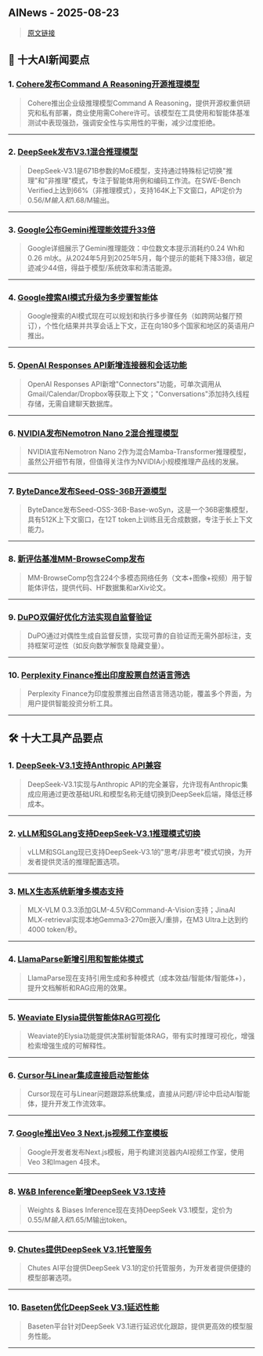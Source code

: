 ## AINews - 2025-08-23

> [原文链接](https://news.smol.ai/issues/25-08-21-cohere-command-a-reasoning/)

## 📰 十大AI新闻要点

### 1. [Cohere发布Command A Reasoning开源推理模型](https://x.com/cohere/status/1958542682890047511)
> Cohere推出企业级推理模型Command A Reasoning，提供开源权重供研究和私有部署，商业使用需Cohere许可。该模型在工具使用和智能体基准测试中表现强劲，强调安全性与实用性的平衡，减少过度拒绝。

---

### 2. [DeepSeek发布V3.1混合推理模型](https://twitter.com/deepseek_ai/status/1958417062008918312)
> DeepSeek-V3.1是671B参数的MoE模型，支持通过特殊标记切换"推理"和"非推理"模式，专注于智能体用例和编码工作流。在SWE-Bench Verified上达到66%（非推理模式），支持164K上下文窗口，API定价为$0.56/M输入和$1.68/M输出。

---

### 3. [Google公布Gemini推理能效提升33倍](https://twitter.com/JeffDean/status/1958525015722434945)
> Google详细展示了Gemini推理能效：中位数文本提示消耗约0.24 Wh和0.26 ml水。从2024年5月到2025年5月，每个提示的能耗下降33倍，碳足迹减少44倍，得益于模型/系统效率和清洁能源。

---

### 4. [Google搜索AI模式升级为多步骤智能体](https://twitter.com/Google/status/1958530316072534323)
> Google搜索的AI模式现在可以规划和执行多步骤任务（如跨网站餐厅预订），个性化结果并共享会话上下文，正在向180多个国家和地区的英语用户推出。

---

### 5. [OpenAI Responses API新增连接器和会话功能](https://twitter.com/OpenAIDevs/status/1958660207745409120)
> OpenAI Responses API新增"Connectors"功能，可单次调用从Gmail/Calendar/Dropbox等获取上下文；"Conversations"添加持久线程存储，无需自建聊天数据库。

---

### 6. [NVIDIA发布Nemotron Nano 2混合推理模型](https://twitter.com/_akhaliq/status/1958545622618788174)
> NVIDIA宣布Nemotron Nano 2作为混合Mamba-Transformer推理模型，虽然公开细节有限，但值得关注作为NVIDIA小规模推理产品线的发展。

---

### 7. [ByteDance发布Seed-OSS-36B开源模型](https://github.com/orgs/bytedance/repositories)
> ByteDance发布Seed-OSS-36B-Base-woSyn，这是一个36B密集模型，具有512K上下文窗口，在12T token上训练且无合成数据，专注于长上下文能力。

---

### 8. [新评估基准MM-BrowseComp发布](https://twitter.com/GeZhang86038849/status/1958381269617955165)
> MM-BrowseComp包含224个多模态网络任务（文本+图像+视频）用于智能体评估，提供代码、HF数据集和arXiv论文。

---

### 9. [DuPO双偏好优化方法实现自监督验证](https://twitter.com/iScienceLuvr/status/1958467512296939593)
> DuPO通过对偶性生成自监督反馈，实现可靠的自验证而无需外部标注，支持框架可逆性（如反向数学解恢复隐藏变量）。

---

### 10. [Perplexity Finance推出印度股票自然语言筛选](https://twitter.com/AravSrinivas/status/1958385027185877066)
> Perplexity Finance为印度股票推出自然语言筛选功能，覆盖多个界面，为用户提供智能投资分析工具。

---

## 🛠️ 十大工具产品要点

### 1. [DeepSeek-V3.1支持Anthropic API兼容](https://api-docs.deepseek.com/guides/anthropic_api)
> DeepSeek-V3.1实现与Anthropic API的完全兼容，允许现有Anthropic集成应用通过更改基础URL和模型名称无缝切换到DeepSeek后端，降低迁移成本。

---

### 2. [vLLM和SGLang支持DeepSeek-V3.1推理模式切换](https://twitter.com/vllm_project/status/1958580047658491947)
> vLLM和SGLang现已支持DeepSeek-V3.1的"思考/非思考"模式切换，为开发者提供灵活的推理配置选项。

---

### 3. [MLX生态系统新增多模态支持](https://twitter.com/Prince_Canuma/status/1958469233622327785)
> MLX-VLM 0.3.3添加GLM-4.5V和Command-A-Vision支持；JinaAI MLX-retrieval实现本地Gemma3-270m嵌入/重排，在M3 Ultra上达到约4000 token/秒。

---

### 4. [LlamaParse新增引用和智能体模式](https://twitter.com/VikParuchuri/status/1958520215844655576)
> LlamaParse现在支持引用生成和多种模式（成本效益/智能体/智能体+），提升文档解析和RAG应用的效果。

---

### 5. [Weaviate Elysia提供智能体RAG可视化](https://twitter.com/weaviate_io/status/1958568536420299184)
> Weaviate的Elysia功能提供决策树智能体RAG，带有实时推理可视化，增强检索增强生成的可解释性。

---

### 6. [Cursor与Linear集成直接启动智能体](https://twitter.com/cursor_ai/status/1958627514852811034)
> Cursor现在可与Linear问题跟踪系统集成，直接从问题/评论中启动AI智能体，提升开发工作流效率。

---

### 7. [Google推出Veo 3 Next.js视频工作室模板](https://twitter.com/googleaidevs/status/1958599306472206349)
> Google开发者发布Next.js模板，用于构建浏览器内AI视频工作室，使用Veo 3和Imagen 4技术。

---

### 8. [W&B Inference新增DeepSeek V3.1支持](https://twitter.com/weave_wb/status/1958681269484880026)
> Weights & Biases Inference现在支持DeepSeek V3.1模型，定价为$0.55/M输入和$1.65/M输出token。

---

### 9. [Chutes提供DeepSeek V3.1托管服务](https://twitter.com/chutes_ai/status/1958507978476106196)
> Chutes AI平台提供DeepSeek V3.1的定价托管服务，为开发者提供便捷的模型部署选项。

---

### 10. [Baseten优化DeepSeek V3.1延迟性能](https://twitter.com/basetenco/status/1958515897972232526)
> Baseten平台针对DeepSeek V3.1进行延迟优化跟踪，提供更高效的模型服务性能。

---